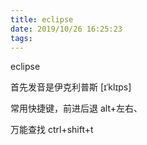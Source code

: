 ```yaml
---
title: eclipse
date: 2019/10/26 16:25:23
tags:
---
```



eclipse

首先发音是伊克利普斯 [ɪˈklɪps]

  


常用快捷键，前进后退 alt+左右、

万能查找 ctrl+shift+t

  


  


  

